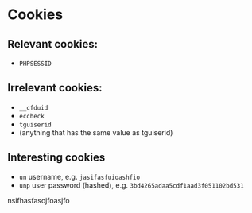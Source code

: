 # Cookies

## Relevant cookies:
* `PHPSESSID`

## Irrelevant cookies:
* `__cfduid`
* `eccheck`
* `tguiserid`
* (anything that has the same value as tguiserid)

## Interesting cookies
* `un` username, e.g. `jasifasfuioashfio`
* `unp` user password (hashed), e.g. `3bd4265adaa5cdf1aad3f051102bd531`

nsifhasfasojfoasjfo
